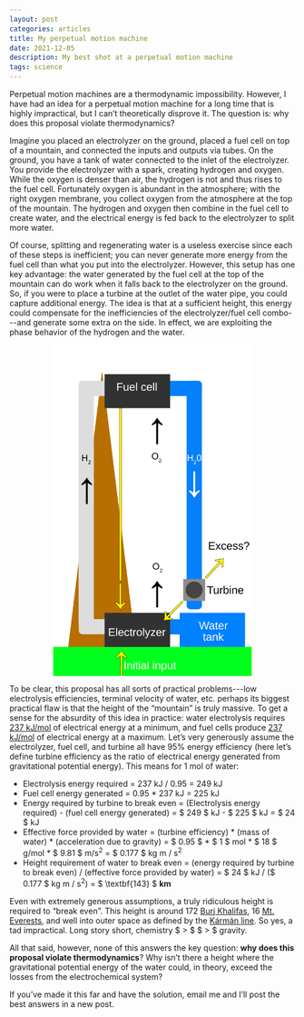 ```yaml
---
layout: post
categories: articles
title: My perpetual motion machine
date: 2021-12-05
description: My best shot at a perpetual motion machine
tags: science
---
```


Perpetual motion machines are a thermodynamic impossibility.
However, I have had an idea for a perpetual motion machine for a long time
that is highly impractical,
but I can’t theoretically disprove it.
The question is: why does this proposal violate thermodynamics?

Imagine you placed an electrolyzer on the ground, placed a fuel cell on top of a mountain,
and connected the inputs and outputs via tubes.
On the ground, you have a tank of water connected to the inlet of the electrolyzer.
You provide the electrolyzer with a spark, creating hydrogen and oxygen.
While the oxygen is denser than air, the hydrogen is not and thus rises to the fuel cell.
Fortunately oxygen is abundant in the atmosphere; with the right oxygen membrane,
you collect oxygen from the atmosphere at the top of the mountain.
The hydrogen and oxygen then combine in the fuel cell to create water,
and the electrical energy is fed back to the electrolyzer to split more water. 

Of course, splitting and regenerating water is a useless exercise since each of these steps is inefficient; you can never generate more energy from the fuel cell than what you put into the electrolyzer.
However, this setup has one key advantage: the water generated by the fuel cell at the top of the mountain can do work when it falls back to the electrolyzer on the ground.
So, if you were to place a turbine at the outlet of the water pipe,
you could capture additional energy.
The idea is that at a sufficient height,
this energy could compensate for the inefficiencies of the electrolyzer/fuel cell combo---and generate some extra on the side.
In effect, we are exploiting the phase behavior of the hydrogen and the water.

<p>
<img src="/img/perpetual_motion/schematic.svg" style="display:block; margin-left: auto; margin-right: auto;" width="350px">
</p>

To be clear, this proposal has all sorts of practical problems---low electrolysis efficiencies, terminal velocity of water, etc. perhaps its biggest practical flaw is that the height of the “mountain” is truly massive.
To get a sense for the absurdity of this idea in practice:
water electrolysis requires [237 kJ/mol](http://hyperphysics.phy-astr.gsu.edu/hbase/thermo/electrol.html) of electrical energy at a minimum,
and fuel cells produce [237 kJ/mol](http://hyperphysics.phy-astr.gsu.edu/hbase/thermo/electrol.html) of electrical energy at a maximum.
Let’s very generously assume the electrolyzer, fuel cell, and turbine
all have 95% energy efficiency (here let’s define turbine efficiency
as the ratio of electrical energy generated from gravitational potential energy).
This means for 1 mol of water:
- Electrolysis energy required = $237$ kJ / $0.95$ = $249$ kJ
- Fuel cell energy generated = $0.95$ * $237$ kJ = $225$ kJ
- Energy required by turbine to break even = (Electrolysis energy required) - (fuel cell energy generated) = $ 249 $ kJ - $ 225 $ kJ = $ 24 $ kJ
- Effective force provided by water = (turbine efficiency) * (mass of water) * (acceleration due to gravity) = $ 0.95 $ * $ 1 $ mol * $ 18 $ g/mol * $ 9.81 $ m/s$^2$ = $ 0.177 $ kg m / s$^2$
- Height requirement of water to break even = (energy required by turbine to break even) / (effective force provided by water) = $ 24 $ kJ / ($ 0.177 $ kg m / s$^2$) = $ \textbf{143} $ **km**

Even with extremely generous assumptions, a truly ridiculous height is required to “break even”.
This height is around 172 [Burj Khalifas](https://en.wikipedia.org/wiki/Burj_Khalifa),
16 [Mt. Everests](https://en.wikipedia.org/wiki/Mount_Everest),
and well into outer space as defined by the [Kármán line](https://en.wikipedia.org/wiki/Kármán_line).
So yes, a tad impractical. Long story short, chemistry $ > $ $ > $ gravity.

All that said, however, none of this answers the key question:
**why does this proposal violate thermodynamics**?
Why isn’t there a height where the gravitational potential energy of the water
could, in theory, exceed the losses from the electrochemical system?

If you’ve made it this far and have the solution, email me and I’ll post the best answers in a new post. 
